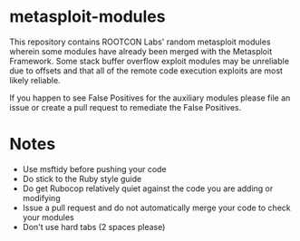 # metasploit-modules
This repository contains ROOTCON Labs' random metasploit modules wherein some modules have already been merged with the Metasploit Framework. Some stack buffer overflow exploit modules may be unreliable due to offsets and that all of the remote code execution exploits are most likely reliable.

If you happen to see False Positives for the auxiliary modules please file an issue or create a pull request to remediate the False Positives.

# Notes
- Use msftidy before pushing your code
- Do stick to the Ruby style guide
- Do get Rubocop relatively quiet against the code you are adding or modifying
- Issue a pull request and do not automatically merge your code to check your modules
- Don't use hard tabs (2 spaces please)
